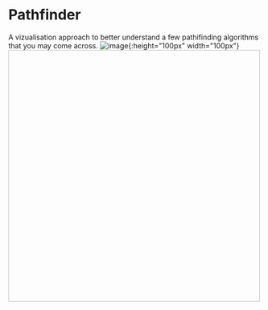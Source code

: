 # Pathfinder
A vizualisation approach to better understand a few pathifinding algorithms that you may come across.
![image](https://github.com/ash1435/Pathfinder/assets/99168099/a0465d9a-657e-43ac-9cb5-2ffdb6c8fefe){:height="100px" width="100px"}
<img scr="https://github.com/ash1435/Pathfinder/assets/99168099/a0465d9a-657e-43ac-9cb5-2ffdb6c8fefe" width="500" height="500"/>
